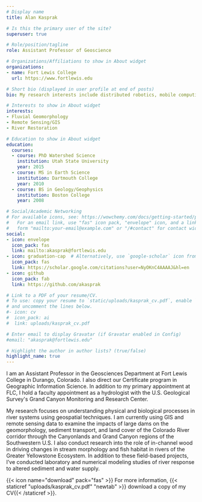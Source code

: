 ```yaml
---
# Display name
title: Alan Kasprak

# Is this the primary user of the site?
superuser: true

# Role/position/tagline
role: Assistant Professor of Geoscience

# Organizations/Affiliations to show in About widget
organizations:
- name: Fort Lewis College
  url: https://www.fortlewis.edu

# Short bio (displayed in user profile at end of posts)
bio: My research interests include distributed robotics, mobile computing and programmable matter.

# Interests to show in About widget
interests:
- Fluvial Geomorphology
- Remote Sensing/GIS
- River Restoration

# Education to show in About widget
education:
  courses:
  - course: PhD Watershed Science
    institution: Utah State University
    year: 2015
  - course: MS in Earth Science
    institution: Dartmouth College
    year: 2010
  - course: BS in Geology/Geophysics
    institution: Boston College
    year: 2008

# Social/Academic Networking
# For available icons, see: https://wowchemy.com/docs/getting-started/page-builder/#icons
#   For an email link, use "fas" icon pack, "envelope" icon, and a link in the
#   form "mailto:your-email@example.com" or "/#contact" for contact widget.
social:
- icon: envelope
  icon_pack: fas
  link: mailto:akasprak@fortlewis.edu
- icon: graduation-cap  # Alternatively, use `google-scholar` icon from `ai` icon pack
  icon_pack: fas
  link: https://scholar.google.com/citations?user=NyOKnC4AAAAJ&hl=en
- icon: github
  icon_pack: fab
  link: https://github.com/akasprak

# Link to a PDF of your resume/CV.
# To use: copy your resume to `static/uploads/kasprak_cv.pdf`, enable `ai` icons in `params.toml`, 
# and uncomment the lines below.
#- icon: cv
#  icon_pack: ai
#  link: uploads/kasprak_cv.pdf

# Enter email to display Gravatar (if Gravatar enabled in Config)
#email: "akasprak@fortlewis.edu"

# Highlight the author in author lists? (true/false)
highlight_name: true
---
```


I am an Assistant Professor in the Geosciences Department at Fort Lewis College in Durango, Colorado. I also direct our Certificate program in Geographic Information Science. In addition to my primary appointment at FLC, I hold a faculty appointment as a hydrologist with the U.S. Geological Survey's Grand Canyon Monitoring and Research Center.

My research focuses on understanding physical and biological processes in river systems using geospatial techniques. I am currently using GIS and remote sensing data to examine the impacts of large dams on the geomorphology, sediment transport, and land cover of the Colorado River corridor through the Canyonlands and Grand Canyon regions of the Southwestern U.S. I also conduct research into the role of in-channel wood in driving changes in stream morphology and fish habitat in rivers of the Greater Yellowstone Ecosystem. In addition to these field-based projects, I’ve conducted laboratory and numerical modeling studies of river response to altered sediment and water supply.

{{< icon name="download" pack="fas" >}} For more information, {{< staticref "uploads/kasprak_cv.pdf" "newtab" >}} download a copy of my CV{{< /staticref >}}.

